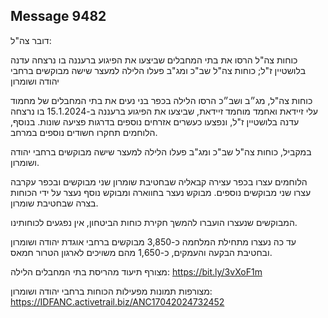 ## Message 9482

דובר צה"ל:

כוחות צה"ל הרסו את בתי המחבלים שביצעו את הפיגוע ברעננה בו נרצחה עדנה בלושטיין ז"ל; כוחות צה"ל שב"כ ומג"ב פעלו הלילה למעצר שישה מבוקשים ברחבי יהודה ושומרון

כוחות צה"ל, מג״ב ושב״כ הרסו הלילה בכפר בני נעים את בתי המחבלים של מחמוד עלי זיידאת ואחמד מוחמד זיידאת, שביצעו את הפיגוע ברעננה ב-15.1.2024 בו נרצחה עדנה בלושטיין ז"ל, ונפצעו כעשרים אזרחים נוספים בדרגות פציעה שונות.
בנוסף, הלוחמים תחקרו חשודים נוספים במרחב.

במקביל, כוחות צה"ל שב"כ ומג"ב פעלו הלילה למעצר שישה מבוקשים ברחבי יהודה ושומרון. 

הלוחמים עצרו בכפר עצירה קבאליה שבחטיבת שומרון שני מבוקשים ובכפר עקרבה עצרו שני מבוקשים נוספים. 
מבוקש נעצר בחווארה ומבוקש נוסף נעצר על ידי הכוחות בצרה שבחטיבת שומרון. 
  
המבוקשים שנעצרו הועברו להמשך חקירת כוחות הביטחון, אין נפגעים לכוחותינו. 

עד כה נעצרו מתחילת המלחמה כ-3,850 מבוקשים ברחבי אוגדת יהודה ושומרון ובחטיבת הבקעה והעמקים, כ-1,650 מהם משויכים לארגון הטרור חמאס.

מצורף תיעוד מהריסת בתי המחבלים הלילה: https://bit.ly/3vXoF1m

מצורפות תמונות מפעילות הכוחות ברחבי יהודה ושומרון: https://IDFANC.activetrail.biz/ANC17042024732452

